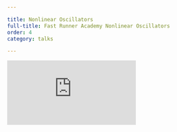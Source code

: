 ```yaml
---

title: Nonlinear Oscillators
full-title: Fast Runner Academy Nonlinear Oscillators
order: 4
category: talks

---
```


<div class="auto-resizable-iframe"><div>
<iframe src="https://www.youtube.com/embed/5fsppAiIDl4" frameborder="0" allowfullscreen></iframe>
</div></div>